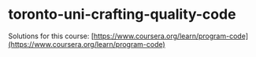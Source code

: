 # toronto-uni-crafting-quality-code

Solutions for this course: [https://www.coursera.org/learn/program-code](https://www.coursera.org/learn/program-code)
